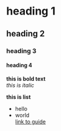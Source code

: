 # heading 1  
## heading 2  
### heading 3  
#### heading 4  
**this is bold text**  
*this is italic*

**this is list**  
* hello  
* world  
[link to guide](https://www.computerhope.com/issues/ch001927.htm)
